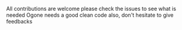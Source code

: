 All contributions are welcome
please check the issues to see what is needed
Ogone needs a good clean code also, don't hesitate to give feedbacks
